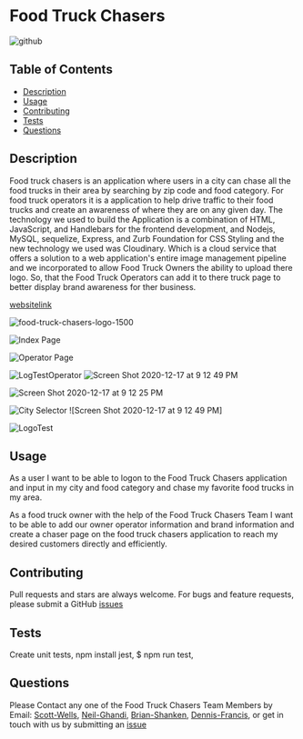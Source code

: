 # Food Truck Chasers
  
  ![github](https://img.shields.io/badge/license-APACHE%202.0-blue.svg)

  ## Table of Contents
  * [Description](#description)
  * [Usage](#usage)
  * [Contributing](#contributing)
  * [Tests](#tests)
  * [Questions](#questions)
 

  ## Description
  Food truck chasers is an application where users in a city can chase all the food trucks in their area by searching by zip code and food category. For food truck operators it is a application to help drive traffic to their food trucks and create an awareness of where they are on any given day. The technology we used to build the Application is a combination of HTML, JavaScript, and Handlebars for the frontend development, and Nodejs, MySQL, sequelize, Express, and Zurb Foundation for CSS Styling and the new technology we used was Cloudinary. Which is a cloud service that offers a solution to a web application's entire image management pipeline and we incorporated to allow Food Truck Owners the ability to upload there logo. So, that the Food Truck Operators can add it to there truck page to better display brand awareness for ther business.

  [websitelink](https://glacial-ocean-57671.herokuapp.com/)


![food-truck-chasers-logo-1500](https://user-images.githubusercontent.com/57837212/102542546-f88dd100-407f-11eb-9afd-388d56fd4be2.png)

![Index Page](https://user-images.githubusercontent.com/57837212/102561206-1a984b00-40a2-11eb-8d58-de181881e629.PNG)

![Operator Page](https://user-images.githubusercontent.com/57837212/102561277-4b788000-40a2-11eb-81e7-ad62fa43fe0e.PNG)

![LogTestOperator](https://user-images.githubusercontent.com/57837212/102565469-86cb7c80-40ab-11eb-9807-b00e261870c5.PNG)
![Screen Shot 2020-12-17 at 9 12 49 PM](https://user-images.githubusercontent.com/57837212/102566633-eaef4000-40ad-11eb-9580-54845c78b4bd.png)

![Screen Shot 2020-12-17 at 9 12 25 PM](https://user-images.githubusercontent.com/57837212/102566243-1f163100-40ad-11eb-8f77-4324f31bee7a.png)

![City Selector](https://user-images.githubusercontent.com/57837212/102561355-79f65b00-40a2-11eb-8417-19e6d78afcff.PNG)
![Screen Shot 2020-12-17 at 9 12 49 PM]

![LogoTest](https://user-images.githubusercontent.com/57837212/102565027-a1512600-40aa-11eb-8e07-cd1165e7e731.PNG)


  ## Usage
  As a user I want to be able to logon to the Food Truck Chasers application and input in my city and food category and chase my favorite food trucks in my area.
 
  As a food truck owner with the help of the Food Truck Chasers Team I want to be able to add our owner operator information and brand information and create a chaser page on the food truck chasers application to reach my desired customers directly and efficiently.


  ## Contributing
  Pull requests and stars are always welcome. For bugs and feature requests, please submit a GitHub [issues](https://github.com/ntch2000/FoodTruck-Chasers/issues)

  ## Tests
  Create unit tests,
  npm install jest,
  $ npm run test,
  
  ## Questions
  Please Contact any one of the Food Truck Chasers Team Members by Email: 
[Scott-Wells](scottpwells@gmail.com), 
[Neil-Ghandi](ngtych4@gmail.com), [Brian-Shanken](bcshanken@gmail.com), 
[Dennis-Francis](dnfrancis22@gmail.com), or get in touch with us by submitting an
 [issue](https://github.com/ntch2000/FoodTruck-Chasers/issues)
